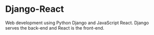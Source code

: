 # Django-React
Web development using Python Django and JavaScript React.  Django serves the back-end and React is the front-end.
